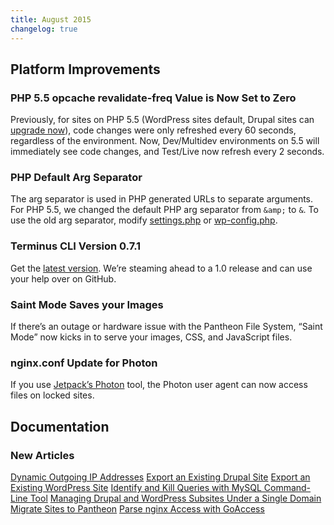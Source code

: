 ```yaml
---
title: August 2015
changelog: true
---
```

## Platform Improvements
### PHP 5.5 opcache revalidate-freq Value is Now Set to Zero
Previously, for sites on PHP 5.5 (WordPress sites default, Drupal sites can [upgrade now](/php-versions)), code changes were only refreshed every 60 seconds, regardless of the environment. Now, Dev/Multidev environments on 5.5 will immediately see code changes, and Test/Live now refresh every 2 seconds.

### PHP Default Arg Separator
The arg separator is used in PHP generated URLs to separate arguments. For PHP 5.5, we changed the default PHP arg separator from `&amp;` to `&`. To use the old arg separator, modify [settings.php](/settings-php/#troubleshooting) or [wp-config.php](/wp-config-php/#troubleshooting).

### Terminus CLI Version 0.7.1
Get the [latest version](https://github.com/pantheon-systems/cli/releases/). We’re steaming ahead to a 1.0 release and can use your help over on GitHub.

### Saint Mode Saves your Images
If there’s an outage or hardware issue with the Pantheon File System, “Saint Mode” now kicks in to serve your images, CSS, and JavaScript files.

### nginx.conf Update for Photon
If you use [Jetpack’s Photon](https://jetpack.com/support/photon/) tool, the Photon user agent can now access files on locked sites.



## Documentation

### New Articles
[Dynamic Outgoing IP Addresses](/outgoing-ips)
[Export an Existing Drupal Site](/migrate-manual)
[Export an Existing WordPress Site](/migrate-manual)
[Identify and Kill Queries with MySQL Command-Line Tool](/guides/mariadb-mysql/kill-mysql-queries)
[Managing Drupal and WordPress Subsites Under a Single Domain](/single-application-sites)
[Migrate Sites to Pantheon](/guides/guided/)
[Parse nginx Access with GoAccess](/nginx-access-log)
